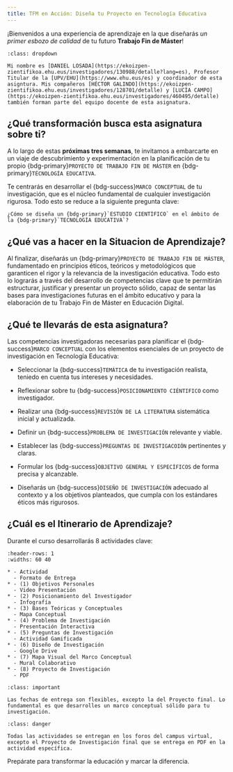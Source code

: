 ```yaml
---
title: TFM en Acción: Diseña tu Proyecto en Tecnología Educativa
---
```


¡Bienvenidos a una experiencia de aprendizaje en la que diseñarás *un primer esbozo de calidad* de tu futuro **Trabajo Fin de Máster**!

```{admonition} Información del Profesor
:class: dropdown

Mi nombre es [DANIEL LOSADA](https://ekoizpen-zientifikoa.ehu.eus/investigadores/130988/detalle?lang=es), Profesor Titular de la [UPV/EHU](https://www.ehu.eus/es) y coordinador de esta asigntura. Mis compañeros [HÉCTOR GALINDO](https://ekoizpen-zientifikoa.ehu.eus/investigadores/128701/detalle) y [LUCÍA CAMPO](https://ekoizpen-zientifikoa.ehu.eus/investigadores/460495/detalle) también forman parte del equipo docente de esta asignatura.
```

## ¿Qué transformación busca esta asignatura sobre ti?

A lo largo de estas **próximas tres semanas**, te invitamos a embarcarte en un viaje de descubrimiento y experimentación en la planificación de tu propio {bdg-primary}`PROYECTO DE TRABAJO FIN DE MÁSTER` en {bdg-primary}`TÉCNOLOGÍA EDUCATIVA`.  

Te centrarás en desarrollar el {bdg-success}`MARCO CONCEPTUAL` de tu investigación, que es el núcleo fundamental de cualquier investigación rigurosa. Todo esto se reduce a la siguiente pregunta clave:  

```{epigraph}
¿Cómo se diseña un {bdg-primary}`ESTUDIO CIENTÍFICO` en el ámbito de la {bdg-primary}`TECNOLOGÍA EDUCATIVA`?   
```

## ¿Qué vas a hacer en la Situacion de Aprendizaje?

Al finalizar, diseñarás un {bdg-primary}`PROYECTO DE TRABAJO FIN DE MÁSTER`, fundamentado en principios éticos, teóricos y metodológicos que garanticen el rigor y la relevancia de la investigación educativa. Todo esto lo lograrás a través del desarrollo de competencias clave que te permitirán estructurar, justificar y presentar un proyecto sólido, capaz de sentar las bases para investigaciones futuras en el ámbito educativo y para la elaboración de tu Trabajo Fin de Máster en Educación Digital.

## ¿Qué te llevarás de esta asignatura? 

Las competencias investigadoras necesarias para planificar el {bdg-success}`MARCO CONCEPTUAL` con los elementos esenciales de un proyecto de investigación en Tecnología Educativa:
 
- Seleccionar la {bdg-success}`TEMÁTICA` de tu investigación realista, teniedo en cuenta tus intereses y necesidades.

- Reflexionar sobre tu {bdg-success}`POSICIONAMIENTO CIÉNTIFICO` como investigador. 

- Realizar una {bdg-success}`REVISIÓN DE LA LITERATURA` sistemática inicial y actualizada.

- Definir un {bdg-success}`PROBLEMA DE INVESTIGACIÓN` relevante y viable.

- Establecer las {bdg-success}`PREGUNTAS DE INVESTIGACOIÓN` pertinentes y claras.

- Formular los {bdg-success}`OBJETIVO GENERAL Y ESPECÍFICOS` de forma precisa y alcanzable.

- Diseñarás un {bdg-success}`DISEÑO DE INVESTIGACIÓN` adecuado al contexto y a los objetivos planteados, que cumpla con los estándares éticos más rigurosos.

## ¿Cuál es el Itinerario de Aprendizaje?

Durante el curso desarrollarás 8 actividades clave:

```{list-table}
:header-rows: 1
:widths: 60 40

* - Actividad
  - Formato de Entrega
* - (1) Objetivos Personales
  - Video Presentación
* - (2) Posicionamiento del Investigador
  - Infografía
* - (3) Bases Teóricas y Conceptuales
  - Mapa Conceptual
* - (4) Problema de Investigación
  - Presentación Interactiva
* - (5) Preguntas de Investigación
  - Actividad Gamificada
* - (6) Diseño de Investigación
  - Google Drive
* - (7) Mapa Visual del Marco Conceptual
  - Mural Colaborativo
* - (8) Proyecto de Investigación
  - PDF
```

```{admonition} ¡Importante!
:class: important

Las fechas de entrega son flexibles, excepto la del Proyecto final. Lo fundamental es que desarrolles un marco conceptual sólido para tu investigación.
```

```{admonition} Información Básica
:class: danger

Todas las actividades se entregan en los foros del campus virtual, excepto el Proyecto de Investigación final que se entrega en PDF en la actividad específica.
```

Prepárate para transformar la educación y marcar la diferencia.
